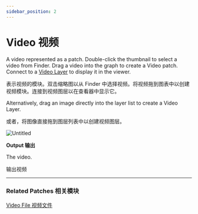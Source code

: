 ```yaml
---
sidebar_position: 2
---
```


# Video 视频

A video represented as a patch. Double-click the thumbnail to select a video from Finder. Drag a video into the graph to create a Video patch. Connect to a [Video Layer](https://www.notion.so/Video-Layer-915cdce337764d249dda387ba65eebfd) to display it in the viewer.

表示视频的模块。双击缩略图以从 Finder 中选择视频。将视频拖到图表中以创建视频模块。连接到视频图层以在查看器中显示它。

Alternatively, drag an image directly into the layer list to create a Video Layer.

或者，将图像直接拖到图层列表中以创建视频图层。

![Untitled](https://s3.us-west-2.amazonaws.com/secure.notion-static.com/a1826bf4-f9b0-4527-b115-e264fee60327/Untitled.png?X-Amz-Algorithm=AWS4-HMAC-SHA256&X-Amz-Content-Sha256=UNSIGNED-PAYLOAD&X-Amz-Credential=AKIAT73L2G45EIPT3X45%2F20220602%2Fus-west-2%2Fs3%2Faws4_request&X-Amz-Date=20220602T182651Z&X-Amz-Expires=86400&X-Amz-Signature=20b0d535833c42830451c48d5190a08054e090a1aff6de25dcfdf3ac35ef55ec&X-Amz-SignedHeaders=host&response-content-disposition=filename%20%3D%22Untitled.png%22&x-id=GetObject)

**Output 输出**

The video.

输出视频

------

### Related Patches 相关模块

[Video File 视频文件](https://www.notion.so/Video-File-460f7fd4e7db40328e354f6306ede79a)
